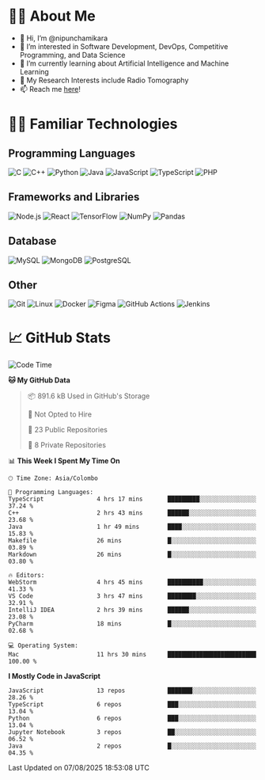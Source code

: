 # 🙋‍♂️ About Me
- 👋 Hi, I’m @nipunchamikara
- 👀 I’m interested in Software Development, DevOps, Competitive Programming, and Data Science
- 🌱 I’m currently learning about Artificial Intelligence and Machine Learning
- 📜 My Research Interests include Radio Tomography
- 📫 Reach me [here](mailto:nipunchamikara@yahoo.com)!

# 👨‍💻 Familiar Technologies

## Programming Languages
![C](https://img.icons8.com/color/48/000000/c-programming.png "C")
![C++](https://img.icons8.com/color/48/000000/c-plus-plus-logo.png "C++")
![Python](https://img.icons8.com/color/48/000000/python.png "Python")
![Java](https://img.icons8.com/color/48/000000/java-coffee-cup-logo.png "Java")
![JavaScript](https://img.icons8.com/color/48/000000/javascript.png "JavaScript")
![TypeScript](https://img.icons8.com/color/48/000000/typescript.png "TypeScript")
![PHP](https://img.icons8.com/officel/48/000000/php-logo.png "PHP")

## Frameworks and Libraries
![Node.js](https://img.icons8.com/color/48/000000/nodejs.png "Node.js")
![React](https://img.icons8.com/officel/48/000000/react.png "React")
![TensorFlow](https://img.icons8.com/color/48/000000/tensorflow.png "TensorFlow")
![NumPy](https://img.icons8.com/color/48/000000/numpy.png "NumPy")
![Pandas](https://img.icons8.com/color/48/000000/pandas.png "Pandas")

## Database
![MySQL](https://img.icons8.com/color/48/000000/mysql-logo.png "MySQL")
![MongoDB](https://img.icons8.com/color/48/000000/mongodb.png "MongoDB")
![PostgreSQL](https://img.icons8.com/color/48/000000/postgreesql.png "PostgreSQL")

## Other
![Git](https://img.icons8.com/color/48/000000/git.png "Git")
![Linux](https://img.icons8.com/color/48/000000/linux.png "Linux")
![Docker](https://img.icons8.com/color/48/000000/docker.png "Docker")
![Figma](https://img.icons8.com/color/48/000000/figma.png "Figma")
![GitHub Actions](https://img.icons8.com/color/48/000000/github.png "GitHub Actions")
![Jenkins](https://img.icons8.com/color/48/000000/jenkins.png "Jenkins")

# 📈 GitHub Stats

<!--START_SECTION:waka-->
![Code Time](http://img.shields.io/badge/Code%20Time-1%2C772%20hrs%2017%20mins-blue)

**🐱 My GitHub Data** 

> 📦 891.6 kB Used in GitHub's Storage 
 > 
> 🚫 Not Opted to Hire
 > 
> 📜 23 Public Repositories 
 > 
> 🔑 8 Private Repositories 
 > 
📊 **This Week I Spent My Time On** 

```text
🕑︎ Time Zone: Asia/Colombo

💬 Programming Languages: 
TypeScript               4 hrs 17 mins       █████████░░░░░░░░░░░░░░░░   37.24 % 
C++                      2 hrs 43 mins       ██████░░░░░░░░░░░░░░░░░░░   23.68 % 
Java                     1 hr 49 mins        ████░░░░░░░░░░░░░░░░░░░░░   15.83 % 
Makefile                 26 mins             █░░░░░░░░░░░░░░░░░░░░░░░░   03.89 % 
Markdown                 26 mins             █░░░░░░░░░░░░░░░░░░░░░░░░   03.80 % 

🔥 Editors: 
WebStorm                 4 hrs 45 mins       ██████████░░░░░░░░░░░░░░░   41.33 % 
VS Code                  3 hrs 47 mins       ████████░░░░░░░░░░░░░░░░░   32.91 % 
IntelliJ IDEA            2 hrs 39 mins       ██████░░░░░░░░░░░░░░░░░░░   23.08 % 
PyCharm                  18 mins             █░░░░░░░░░░░░░░░░░░░░░░░░   02.68 % 

💻 Operating System: 
Mac                      11 hrs 30 mins      █████████████████████████   100.00 % 
```

**I Mostly Code in JavaScript** 

```text
JavaScript               13 repos            ███████░░░░░░░░░░░░░░░░░░   28.26 % 
TypeScript               6 repos             ███░░░░░░░░░░░░░░░░░░░░░░   13.04 % 
Python                   6 repos             ███░░░░░░░░░░░░░░░░░░░░░░   13.04 % 
Jupyter Notebook         3 repos             ██░░░░░░░░░░░░░░░░░░░░░░░   06.52 % 
Java                     2 repos             █░░░░░░░░░░░░░░░░░░░░░░░░   04.35 % 
```




 Last Updated on 07/08/2025 18:53:08 UTC
<!--END_SECTION:waka-->

